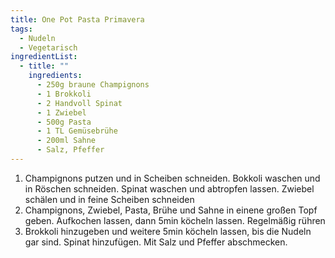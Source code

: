 ```yaml
---
title: One Pot Pasta Primavera
tags:
  - Nudeln
  - Vegetarisch
ingredientList:
  - title: ""
    ingredients:
      - 250g braune Champignons
      - 1 Brokkoli
      - 2 Handvoll Spinat
      - 1 Zwiebel
      - 500g Pasta
      - 1 TL Gemüsebrühe
      - 200ml Sahne
      - Salz, Pfeffer
---
```


1. Champignons putzen und in Scheiben schneiden. Bokkoli waschen und in Röschen
   schneiden. Spinat waschen und abtropfen lassen. Zwiebel schälen und in feine
   Scheiben schneiden
2. Champignons, Zwiebel, Pasta, Brühe und Sahne in einene großen Topf geben.
   Aufkochen lassen, dann 5min köcheln lassen. Regelmäßig rühren
3. Brokkoli hinzugeben und weitere 5min köcheln lassen, bis die Nudeln gar
   sind. Spinat hinzufügen. Mit Salz und Pfeffer abschmecken.
